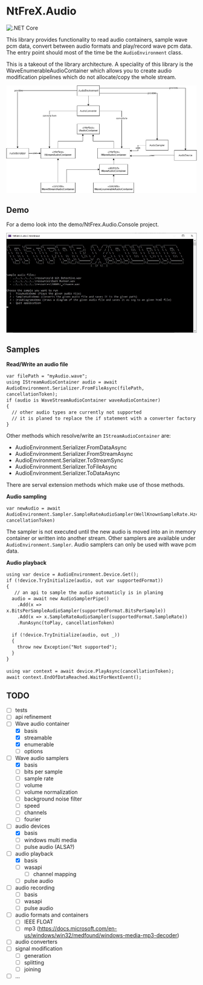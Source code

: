 # NtFreX.Audio
![.NET Core](https://github.com/NtFreX/NtFreX.Audio/workflows/.NET%20Core/badge.svg)

This library provides functionality to read audio containers, sample wave pcm data, convert between audio formats and play/record wave pcm data.
The entry point should most of the time be the `AudioEnvironment` class.

This is a takeout of the library architecture. A speciality of this library is the WaveEnumerableAudioContainer which allows you to create audio modification pipelines which do not allocate/copy the whole stream.

![img](./resources/architecture.jpg)

## Demo

For a demo look into the demo/NtFrex.Audio.Console project.

![img](./resources/console.jpg)

## Samples

**Read/Write an audio file**

```
var filePath = "myAudio.wave";
using IStreamAudioContainer audio = await AudioEnvironment.Serializer.FromFileAsync(filePath, cancellationToken);
if (audio is WaveStreamAudioContainer waveAudioContainer)
{
  // other audio types are currently not supported
  // it is planed to replace the if statement with a converter factory
}
```

Other methods which resolve/write an `IStreamAudioContainer` are:

 - AudioEnvironment.Serializer.FromDataAsync
 - AudioEnvironment.Serializer.FromStreamAsync
 - AudioEnvironment.Serializer.ToStreamSync
 - AudioEnvironment.Serializer.ToFileAsync
 - AudioEnvironment.Serializer.ToDataAsync

There are serval extension methods which make use of those methods.

**Audio sampling**

```
var newAudio = await AudioEnvironment.Sampler.SampleRateAudioSampler(WellKnownSampleRate.Hz44100).SampleAsync(audio, cancellationToken)
```

The sampler is not executed until the new audio is moved into an in memory container or written into another stream.
Other samplers are available under `AudioEnvironment.Sampler`.
Audio samplers can only be used with wave pcm data.

**Audio playback**

```
using var device = AudioEnvironment.Device.Get();
if (!device.TryInitialize(audio, out var supportedFormat))
{
   // an api to sample the audio automaticly is in planing
  audio = await new AudioSamplerPipe()
    .Add(x => x.BitsPerSampleAudioSampler(supportedFormat.BitsPerSample))
    .Add(x => x.SampleRateAudioSampler(supportedFormat.SampleRate))
    .RunAsync(toPlay, cancellationToken)

  if (!device.TryInitialize(audio, out _))
  {
    throw new Exception("Not supported");
  }
}

using var context = await device.PlayAsync(cancellationToken);
await context.EndOfDataReached.WaitForNextEvent();
```

## TODO

 - [ ] tests
 - [ ] api refinement
 - [ ] Wave audio container
   - [x] basis
   - [x] streamable
   - [x] enumerable
   - [ ] options
 - [ ] Wave audio samplers
   - [x] basis
   - [ ] bits per sample
   - [ ] sample rate
   - [ ] volume
   - [ ] volume normalization
   - [ ] background noise filter
   - [ ] speed
   - [ ] channels
   - [ ] fourier
 - [ ] audio devices
   - [x] basis
   - [ ] windows multi media
   - [ ] pulse audio (ALSA?)
 - [ ] audio playback
   - [x] basis
   - [ ] wasapi
     - [ ] channel mapping
   - [ ] pulse audio
 - [ ] audio recording
   - [ ] basis
   - [ ] wasapi
   - [ ] pulse audio
 - [ ] audio formats and containers
   - [ ] IEEE FLOAT
   - [ ] mp3 (https://docs.microsoft.com/en-us/windows/win32/medfound/windows-media-mp3-decoder)
 - [ ] audio converters
 - [ ] signal modification
   - [ ] generation
   - [ ] splitting
   - [ ] joining
 - [ ] ...
